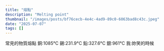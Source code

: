 ```yaml
---
title: "熔點"
description: "Melting point"
thumbnail: "/images/posts/bf76cecb-4e4c-4ad9-89c0-6063bad8c43c.jpeg"
date: "2025-07-07"
tags: []
---
```


常見的物質熔點
銅:1085°C
錫:231.9°C
鉛:327.6°C
銀:961°C
我:妳笑的時候


